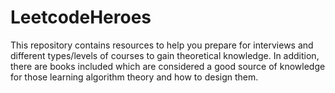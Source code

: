 # LeetcodeHeroes
This repository contains resources to help you prepare for interviews and different types/levels of courses to gain theoretical knowledge. In addition, there are books included which are considered a good source of knowledge for those learning algorithm theory and how to design them.
